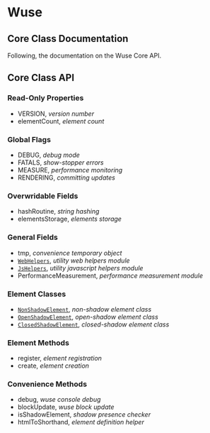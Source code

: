 # Wuse

## Core Class Documentation

Following, the documentation on the Wuse Core API.

## Core Class API

### Read-Only Properties

* VERSION, *version number*
* elementCount, *element count*

### Global Flags

* DEBUG, *debug mode*
* FATALS, *show-stopper errors*
* MEASURE, *performance monitoring*
* RENDERING, *committing updates*

### Overwridable Fields

* hashRoutine, *string hashing*
* elementsStorage, *elements storage*

### General Fields

* tmp, *convenience temporary object*
* [`WebHelpers`](WEBHELPERS.md), *utility web helpers module*
* [`JsHelpers`](JSHELPERS.md), *utility javascript helpers module*
* PerformanceMeasurement, *performance measurement module*

### Element Classes

* [`NonShadowElement`](STRUCTURED.md), *non-shadow element class*
* [`OpenShadowElement`](STRUCTURED.md), *open-shadow element class*
* [`ClosedShadowElement`](STRUCTURED.md), *closed-shadow element class*

### Element Methods

* register, *element registration*
* create, *element creation*

### Convenience Methods

* debug, *wuse console debug*
* blockUpdate, *wuse block update*
* isShadowElement, *shadow presence checker*
* htmlToShorthand, *element definition helper*


